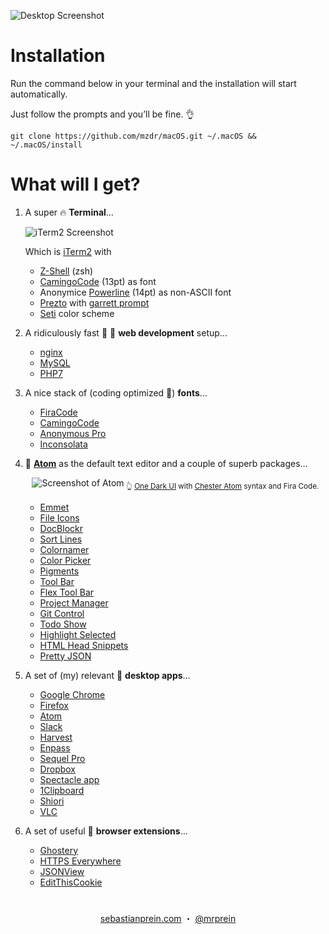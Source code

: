 ![Desktop Screenshot](https://mzdr.github.io/macos/screenshot.jpg)  

# Installation

Run the command below in your terminal and the installation will start automatically.

Just follow the prompts and you’ll be fine. 👌

```shell
git clone https://github.com/mzdr/macOS.git ~/.macOS && ~/.macOS/install
```

# What will I get?

1. A super 🔥 **Terminal**…

    ![iTerm2 Screenshot](https://mzdr.github.io/macos/iTerm2.jpg)  

    Which is [iTerm2] with

    - [Z-Shell] \(zsh)
    - [CamingoCode] \(13pt) as font
    - Anonymice [Powerline] \(14pt) as non-ASCII font
    - [Prezto] with [garrett prompt]
    - [Seti] color scheme

1. A ridiculously fast 🚓 💨 **web development** setup…
    - [nginx]
    - [MySQL]
    - [PHP7]

1. A nice stack of (coding optimized 👀) **fonts**…
    - [FiraCode]
    - [CamingoCode]
    - [Anonymous Pro]
    - [Inconsolata]

1. 💪 **[Atom]** as the default text editor and a couple of superb packages…

    <p align="center">
        <img src="https://mzdr.github.io/macos/atom.jpg" alt="Screenshot of Atom">
        <sub>👆 <a href="https://atom.io/themes/one-dark-ui">One Dark UI</a> with <a href="https://atom.io/themes/chester-atom-syntax">Chester Atom</a> syntax and Fira Code.</sub>
    </p>

    - [Emmet]
    - [File Icons]
    - [DocBlockr]
    - [Sort Lines]
    - [Colornamer]
    - [Color Picker]
    - [Pigments]
    - [Tool Bar]
    - [Flex Tool Bar]
    - [Project Manager]
    - [Git Control]
    - [Todo Show]
    - [Highlight Selected]
    - [HTML Head Snippets]
    - [Pretty JSON]

1. A set of (my) relevant 🍧 **desktop apps**…
    - [Google Chrome]
    - [Firefox]
    - [Atom]
    - [Slack]
    - [Harvest]
    - [Enpass]
    - [Sequel Pro]
    - [Dropbox]
    - [Spectacle app]
    - [1Clipboard]
    - [Shiori]
    - [VLC]

1. A set of useful 🍻 **browser extensions**…
    - [Ghostery]
    - [HTTPS Everywhere]
    - [JSONView]
    - [EditThisCookie]

#  

<p align="center">
    <a href="https://sebastianprein.com/">sebastianprein.com</a> ・
    <a href="https://twitter.com/mrprein">@mrprein</a>
</p>

<!-- Terminal -->
[Z-Shell]: http://www.zsh.org/
[iTerm2]: https://github.com/gnachman/iTerm2
[Prezto]: https://github.com/sorin-ionescu/prezto
[garrett prompt]: https://github.com/chauncey-garrett/zsh-prompt-garrett
[Seti]: https://github.com/mbadolato/iTerm2-Color-Schemes/tree/master/schemes
[Powerline]: https://github.com/powerline/fonts

<!-- Desktop apps -->
[Google Chrome]: https://www.google.de/chrome/
[Firefox]: https://www.mozilla.org/de/firefox/
[Atom]: https://atom.io/
[Slack]: https://slack.com/
[Harvest]: https://www.getharvest.com/
[Enpass]: https://www.enpass.io/
[Sequel Pro]: http://www.sequelpro.com/
[Dropbox]: https://www.dropbox.com/downloading
[Spectacle app]: https://www.spectacleapp.com/
[1Clipboard]: http://1clipboard.io/
[FileShuttle]: http://fileshuttle.io/
[Shiori]: https://aki-null.net/shiori/
[VLC]: https://www.videolan.org/vlc/
[Atom]: https://atom.io

<!-- Web development -->
[nginx]: https://nginx.org/
[MySQL]: https://www.mysql.com/
[PHP7]: https://secure.php.net/

<!-- Fonts -->
[FiraCode]: https://github.com/tonsky/FiraCode
[CamingoCode]: http://www.janfromm.de/typefaces/camingomono/camingocode/
[Anonymous Pro]: http://www.marksimonson.com/fonts/view/anonymous-pro
[Inconsolata]: http://levien.com/type/myfonts/inconsolata.html


<!-- Atom packages -->
[Emmet]: https://atom.io/packages/emmet
[File Icons]: https://atom.io/packages/file-icons
[DocBlockr]: https://atom.io/packages/docblockr
[Sort Lines]: https://atom.io/packages/sort-lines
[Todo Show]: https://atom.io/packages/todo-show
[Pigments]: https://atom.io/packages/pigments
[Highlight Selected]: https://atom.io/packages/highlight-selected
[HTML Head Snippets]: https://atom.io/packages/html-head-snippets
[Colornamer]: https://atom.io/packages/colornamer
[Color Picker]: https://atom.io/packages/color-picker
[Pretty JSON]: https://atom.io/packages/pretty-json
[Tool Bar]: https://atom.io/packages/tool-bar
[Flex Tool Bar]: https://atom.io/packages/flex-tool-bar
[Git Control]: https://atom.io/packages/git-control
[Project Manager]: https://atom.io/packages/project-manager

<!-- Browser extensions -->
[Ghostery]: https://www.ghostery.com/try-us/download-browser-extension/
[HTTPS Everywhere]: https://www.eff.org/de/https-everywhere
[JSONView]: http://jsonview.com/
[EditThisCookie]: http://www.editthiscookie.com/
